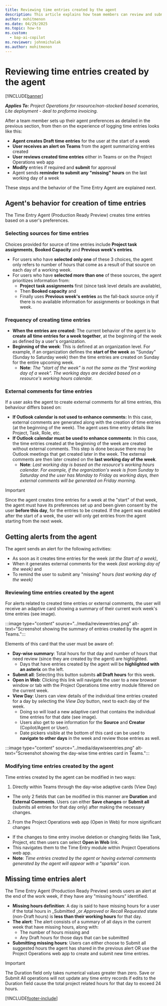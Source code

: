 ```yaml
---
title: Reviewing time entries created by the agent
description: This article explains how team members can review and submit time entries created by the agent.
author: mohitmenon
ms.date: 04/29/2025
ms.topic: how-to
ms.custom: 
  - bap-ai-copilot 
ms.reviewer: johnmichalak
ms.author: mohitmenon
---
```


# Reviewing time entries created by the agent

[!INCLUDE[banner](../includes/banner.md)]

_**Applies To:** Project Operations for resource/non-stocked based scenarios, Lite deployment - deal to proforma invoicing._

After a team member sets up their agent preferences as detailed in the previous section, from then on the experience of logging time entries looks like this:
- **Agent creates Draft time entries** for the user at the start of a week
- **User receives an alert on Teams** from the agent summarizing entries created
- **User reviews created time entries** either in Teams or on the Project Operations web app
- **Modify** entries if required and **submit** for approval
- Agent sends **reminder to submit any "missing" hours** on the last working day of a week

These steps and the behavior of the Time Entry Agent are explained next.

## Agent's behavior for creation of time entries

The Time Entry Agent (Production Ready Preview) creates time entries based on a user's preferences. 

### Selecting sources for time entries

Choices provided for source of time entries include **Project task assignments**, **Booked Capacity** and **Previous week's entries**. 
- For users who have **selected only one** of these 3 choices, the agent only refers to number of hours that come as a result of that source on each day of a working week.
- For users who have **selected more than one** of these sources, the agent prioritizes information from: 
  - **Project task assignments** first (since task level details are available),
  - Then **Booked capacity** and
  - Finally uses **Previous week's entries** as the fall-back source only if there is no available information for assignments or bookings in that week.

### Frequency of creating time entries
- **When the entries are created:** The current behavior of the agent is to **create all time entries for a week together**, at the beginning of the week as defined by a user's organization.
- **Beginning of the week**: This is defined at an organization level. For example, if an organization defines the **start of the week** as "Sunday" (Sunday to Saturday week) then the time entries are created on Sunday for the entire upcoming week.
  - **Note**: _The "start of the week" is not the same as the "first working day of a week". The working days are decided based on a resource's working hours calendar._ 

### External comments for time entries

If a user asks the agent to create external comments for all time entries, this behaviour differs based on:
- **If Outlook calendar is not used to enhance comments:** In this case, external comments are generated along with the creation of time entries (at the beginning of the week). The agent uses time entry details like Project, Task, Role, etc.
- **If Outlook calendar must be used to enhance comments**: In this case, the time entries created at the beginning of the week are created without external comments. This step is done because there may be Outlook meetings that get created later in the week. The external comments are then later created on the **last working day of the week**.
  - **Note**: _Last working day is based on the resource's working hours calendar. For example, if the organization's week is from Sunday to Saturday and the user has Monday to Friday as working days, then external comments will be generated on Friday morning._
 
> [!IMPORTANT]
> Since the agent creates time entries for a week at the "start" of that week, the agent must have its preferences set up and been given consent by the user **before this day**, for the entries to be created. If the agent was enabled after the start of a week, the user will only get entries from the agent starting from the next week.

## Getting alerts from the agent 

The agent sends an alert for the following activities:
- As soon as it creates time entries for the week _(at the Start of a week)_,
- When it generates external comments for the week _(last working day of the week)_ and
- To remind the user to submit any "missing" hours _(last working day of the week)_

### Reviewing time entries created by the agent

For alerts related to created time entries or external comments, the user will receive an adaptive card showing a summary of their current work week's time entries (see image).

:::image type="content" source="../media/reviewentries.png" alt-text="Screenshot showing the summary of entries created by the agent in Teams.":::  

Elements of this card that the user must be aware of:
- **Day-wise summary**: Total hours for that day and number of hours that need review (since they are created by the agent) are highlighted.
  - Days that have entries created by the agent will be **highlighted with an asterix** on the left.
- **Submit all**: Selecting this button submits **all Draft hours** for this week.
- **Open in Web**: Clicking this link will navigate the user to a new browser window or tab with the Project Operations time entry module filtered on the current week.
- **View Day**: Users can view details of the individual time entries created for a day by selecting the _View Day_ button, next to each day of the week.
  - Doing so will load a new adaptive card that contains the individual time entries for that date (see image).
  - Users also get to see information for the **Source** and **Creator** (Copilot/Agent or User).
  - Date pickers visible at the bottom of this card can be used to **navigate to other days** in the week and review those entries as well.

:::image type="content" source="../media/daywiseentries.png" alt-text="Screenshot showing the day-wise time entries card in Teams.":::

### Modifying time entries created by the agent

Time entries created by the agent can be modified in two ways:
1. Directly within Teams through the day-wise adaptive cards (View Day)
  - The only 2 fields that can be modified in this manner are **Duration** and **External Comments**. 
Users can either **Save changes** or **Submit all** (submits all entries for that day only) after making the necessary changes.

2. From the Project Operations web app (Open in Web) for more significant changes
  - If the changes to time entry involve deletion or changing fields like Task, Project, etc then users can select **Open in Web** link.
  - This navigates them to the Time Entry module within Project Operations web app.
  - **Note**: _Time entries created by the agent or having external comments generated by the agent will appear with a "sparkle" icon._

## Missing time entries alert

The Time Entry Agent (Production Ready Preview) sends users an alert at the end of the work week, if they have any "missing hours" identified.
- **Missing hours definition**: A day is said to have missing hours for a user if the total hours in _Submitted _or _Approved_ or _Recall Requested_ state (non-Draft hours) is **less than their working hours** for that day.
- **The alert**: The alert consists of a summary of all days in the current week that have missing hours, along with: 
  - The number of hours missing and
  - Any Draft hours for those days that can be submitted
- **Submitting missing hours**: Users can either choose to Submit all suggested hours the agent has shared in the previous alert OR use the Project Operations web app to create and submit new time entries.

> [!IMPORTANT]
> The Duration field only takes numerical values greater than zero. 
> Save or Submit All operations will not update any time entry records if edits to the Duration field cause the total project related hours for that day to exceed 24 hours.

 [!INCLUDE[footer-include](../includes/footer-banner.md)]
